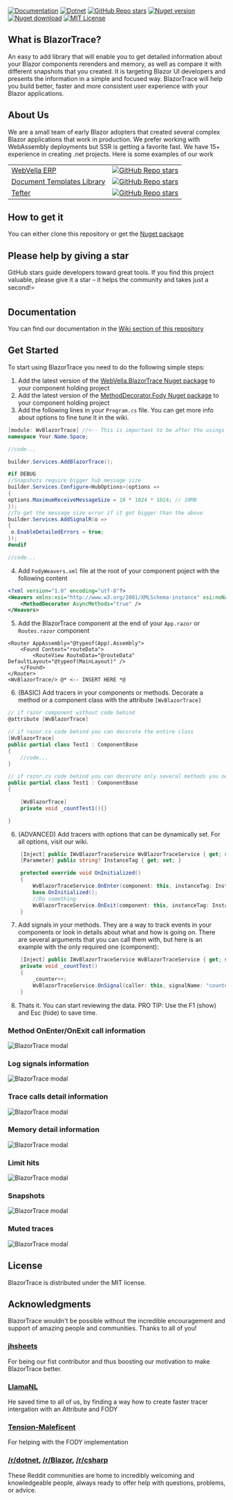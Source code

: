 ﻿[![Documentation](https://img.shields.io/badge/Documentation-blue?style=for-the-badge)](https://github.com/WebVella/WebVella.BlazorTrace/wiki)
[![Dotnet](https://img.shields.io/badge/platform-.NET-blue?style=for-the-badge)](https://www.nuget.org/packages/WebVella.BlazorTrace)
[![GitHub Repo stars](https://img.shields.io/github/stars/WebVella/WebVella.BlazorTrace?style=for-the-badge)](https://github.com/WebVella/WebVella.BlazorTrace/stargazers)
[![Nuget version](https://img.shields.io/nuget/v/WebVella.BlazorTrace?style=for-the-badge)](https://www.nuget.org/packages/WebVella.BlazorTrace)
[![Nuget download](https://img.shields.io/nuget/dt/WebVella.BlazorTrace?style=for-the-badge)](https://www.nuget.org/packages/WebVella.BlazorTrace)
[![MIT License](https://img.shields.io/badge/License-MIT-green.svg?style=for-the-badge)](https://github.com/WebVella/WebVella.BlazorTrace/blob/main/LICENSE)

## What is BlazorTrace?
An easy to add library that will enable you to get detailed information about your Blazor components rerenders and memory, as well as compare it with different snapshots that you created. It is targeting Blazor UI developers and presents the information in a simple and focused way. BlazorTrace will help you build better, faster and more consistent user experience with your Blazor applications.

## About Us
We are a small team of early Blazor adopters that created several complex Blazor applications that work in production. We prefer working with WebAssembly deployments but SSR is getting a favorite fast. We have 15+ experience in creating .net projects. Here is some examples of our work

| | |
|---|---|
| [WebVella ERP](https://github.com/WebVella/WebVella-ERP) | [![GitHub Repo stars](https://img.shields.io/github/stars/WebVella/WebVella-ERP?style=for-the-badge)](https://github.com/WebVella/WebVella-ERP/stargazers) | [![Nuget download](https://img.shields.io/nuget/dt/WebVella.ERP?style=for-the-badge)](https://www.nuget.org/packages/WebVella.ERP)
| [Document Templates Library](https://github.com/WebVella/WebVella.DocumentTemplates) | [![GitHub Repo stars](https://img.shields.io/github/stars/WebVella/WebVella.DocumentTemplates?style=for-the-badge)](https://github.com/WebVella/WebVella.DocumentTemplates/stargazers) | [![Nuget download](https://img.shields.io/nuget/dt/WebVella.DocumentTemplates?style=for-the-badge)](https://www.nuget.org/packages/WebVella.DocumentTemplates)
| [Tefter](https://github.com/WebVella/WebVella.Tefter) | [![GitHub Repo stars](https://img.shields.io/github/stars/WebVella/WebVella.Tefter?style=for-the-badge)](https://github.com/WebVella/WebVella.Tefter/stargazers) | [![Nuget download](https://img.shields.io/nuget/dt/WebVella.Tefter?style=for-the-badge)](https://www.nuget.org/packages/WebVella.Tefter)

## How to get it
You can either clone this repository or get the [Nuget package](https://www.nuget.org/packages/WebVella.BlazorTrace)

## Please help by giving a star
GitHub stars guide developers toward great tools. If you find this project valuable, please give it a star – it helps the community and takes just a second!⭐

## Documentation
You can find our documentation in the [Wiki section of this repository](https://github.com/WebVella/WebVella.BlazorTrace/wiki)

## Get Started
To start using BlazorTrace you need to do the following simple steps:

1. Add the latest version of the [WebVella.BlazorTrace Nuget package](https://www.nuget.org/packages/WebVella.BlazorTrace) to your component holding project
2. Add the latest version of the [MethodDecorator.Fody Nuget package](https://www.nuget.org/packages/MethodDecorator.Fody) to your component holding project
3. Add the following lines in your ```Program.cs``` file. You can get more info about options to fine tune it in the wiki.

``` csharp
[module: WvBlazorTrace] //<-- This is important to be after the usings and before the namespace declaration
namespace Your.Name.Space;

//code...

builder.Services.AddBlazorTrace();

#if DEBUG
//Snapshots require bigger hub message size
builder.Services.Configure<HubOptions>(options =>
{
options.MaximumReceiveMessageSize = 10 * 1024 * 1024; // 10MB
});
//To get the message size error if it got bigger than the above
builder.Services.AddSignalR(o =>
{
 o.EnableDetailedErrors = true;
});
#endif

//code...

```

4. Add ```FodyWeavers.xml``` file at the root of your component poject with the following content

``` xml
<?xml version="1.0" encoding="utf-8"?>
<Weavers xmlns:xsi="http://www.w3.org/2001/XMLSchema-instance" xsi:noNamespaceSchemaLocation="FodyWeavers.xsd">
	<MethodDecorator AsyncMethods="true" />
</Weavers>
```

5. Add the BlazorTrace component at the end of your ```App.razor``` or ```Routes.razor``` component

``` razor
<Router AppAssembly="@typeof(App).Assembly">
    <Found Context="routeData">
        <RouteView RouteData="@routeData" DefaultLayout="@typeof(MainLayout)" />
    </Found>
</Router>
<WvBlazorTrace/> @* <-- INSERT HERE *@
```

6. (BASIC) Add tracers in your components or methods. Decorate a method or a component class with the attribute ```[WvBlazorTrace]```

``` csharp
// if razor component without code behind
@attribute [WvBlazorTrace]
```

``` csharp
// if razor.cs code behind you can decorate the entire class
[WvBlazorTrace]
public partial class Test1 : ComponentBase
{
	//code...
}
```

``` csharp
// if razor.cs code behind you can decorate only several methods you need traced
public partial class Test1 : ComponentBase
{

	[WvBlazorTrace]
	private void _countTest1(){}

}
```

6. (ADVANCED) Add tracers with options that can be dynamically set. For all options, visit our wiki.

``` csharp
	[Inject] public IWvBlazorTraceService WvBlazorTraceService { get; set; } = default!;
	[Parameter] public string? InstanceTag { get; set; }

	protected override void OnInitialized()
	{
		WvBlazorTraceService.OnEnter(component: this, instanceTag: InstanceTag);
		base.OnInitialized();
		//Do something
		WvBlazorTraceService.OnExit(component: this, instanceTag: InstanceTag);
	}
```

7. Add signals in your methods. They are a way to track events in your components or look in details about what and how is going on.
There are several arguments that you can call them with, but here is an example with the only required one (component):

``` csharp
	[Inject] public IWvBlazorTraceService WvBlazorTraceService { get; set; } = default!;
	private void _countTest()
	{
		_counter++;
		WvBlazorTraceService.OnSignal(caller: this, signalName: "counter");
	}
```

8. Thats it. You can start reviewing the data. PRO TIP: Use the F1 (show) and Esc (hide) to save time.

### Method OnEnter/OnExit call information

![BlazorTrace modal](https://github.com/WebVella/WebVella.BlazorTrace/blob/main/images/trace-modal-methods.png)

### Log signals information

![BlazorTrace modal](https://github.com/WebVella/WebVella.BlazorTrace/blob/main/images/trace-modal-signals.png)

### Trace calls detail information

![BlazorTrace modal](https://github.com/WebVella/WebVella.BlazorTrace/blob/main/images/trace-list-modal.png)

### Memory detail information

![BlazorTrace modal](https://github.com/WebVella/WebVella.BlazorTrace/blob/main/images/memory-modal.png)

### Limit hits

![BlazorTrace modal](https://github.com/WebVella/WebVella.BlazorTrace/blob/main/images/limits-modal.png)

### Snapshots

![BlazorTrace modal](https://github.com/WebVella/WebVella.BlazorTrace/blob/main/images/trace-modal-snapshots.png)

### Muted traces

![BlazorTrace modal](https://github.com/WebVella/WebVella.BlazorTrace/blob/main/images/trace-modal-muted.png)

## License
BlazorTrace is distributed under the MIT license.

## Acknowledgments
BlazorTrace wouldn't be possible without the incredible encouragement and support of amazing people and communities. Thanks to all of you!

### [jhsheets](https://github.com/jhsheets)
For being our fist contributor and thus boosting our motivation to make BlazorTrace better.

### [LlamaNL](https://www.reddit.com/user/LlamaNL/)
He saved time to all of us, by finding a way how to create faster tracer intergation with an Attribute and FODY

### [Tension-Maleficent](https://www.reddit.com/user/Tension-Maleficent/)
For helping with the FODY implementation

### [/r/dotnet](https://www.reddit.com/r/dotnet/), [/r/Blazor](https://www.reddit.com/r/Blazor/), [/r/csharp](https://www.reddit.com/r/csharp/)
These Reddit communities are home to incredibly welcoming and knowledgeable people, always ready to offer help with questions, problems, or advice. 

